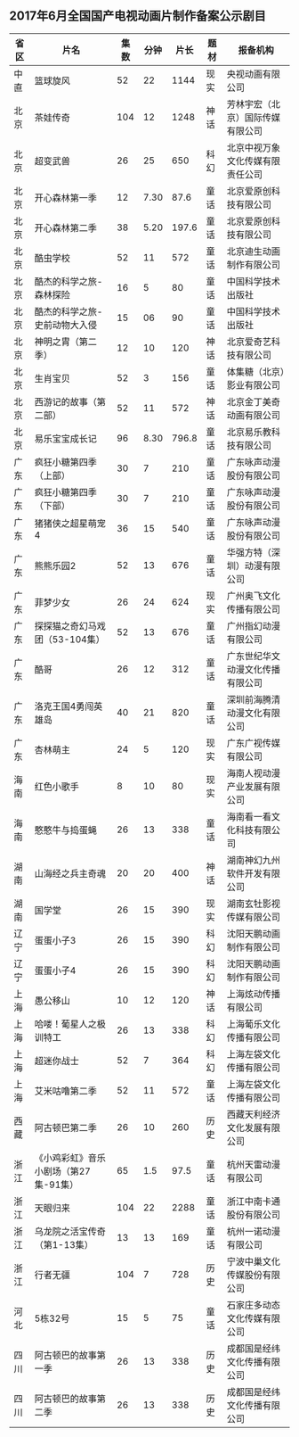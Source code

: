 ## 2017年6月全国国产电视动画片制作备案公示剧目
 省区 | 片名 | 集数 | 分钟 | 片长 | 题材 | 报备机构 
---|---|---|---|---|---|---
 中直 | 篮球旋风 | 52 | 22 | 1144 | 现实 | 央视动画有限公司 
 北京 | 茶娃传奇 | 104 | 12 | 1248 | 神话 | 芳林宇宏（北京）国际传媒有限公司 
 北京 | 超变武兽 | 26 | 25 | 650 | 科幻 | 北京中视万象文化传媒有限责任公司 
 北京 | 开心森林第一季 | 12 | 7.30 | 87.6 | 童话 | 北京爱原创科技有限公司 
 北京 | 开心森林第二季 | 38 | 5.20 | 197.6 | 童话 | 北京爱原创科技有限公司 
 北京 | 酷虫学校 | 52 | 11 | 572 | 童话 | 北京迪生动画制作有限公司 
 北京 | 酷杰的科学之旅-森林探险 | 16 | 5 | 80 | 童话 | 中国科学技术出版社 
 北京 | 酷杰的科学之旅-史前动物大入侵 | 15 | 06 | 90 | 童话 | 中国科学技术出版社 
 北京 | 神明之胄（第二季） | 12 | 10 | 120 | 神话 | 北京爱奇艺科技有限公司 
 北京 | 生肖宝贝 | 52 | 3 | 156 | 童话 | 体集糖（北京）影业有限公司 
 北京 | 西游记的故事（第二部） | 52 | 11 | 572 | 神话 | 北京金丁美奇动画有限公司 
 北京 | 易乐宝宝成长记 | 96 | 8.30 | 796.8 | 童话 | 北京易乐教科技有限公司 
 广东 | 疯狂小糖第四季（上部） | 30 | 7 | 210 | 童话 | 广东咏声动漫股份有限公司 
 广东 | 疯狂小糖第四季（下部） | 30 | 7 | 210 | 童话 | 广东咏声动漫股份有限公司 
 广东 | 猪猪侠之超星萌宠4 | 36 | 15 | 540 | 童话 | 广东咏声动漫股份有限公司 
 广东 | 熊熊乐园2 | 52 | 13 | 676 | 童话 | 华强方特（深圳）动漫有限公司 
 广东 | 菲梦少女 | 26 | 24 | 624 | 现实 | 广州奥飞文化传播有限公司 
 广东 | 探探猫之奇幻马戏团（53-104集） | 52 | 13 | 676 | 童话 | 广州指幻动漫有限公司 
 广东 | 酷哥 | 26 | 12 | 312 | 童话 | 广东世纪华文动漫文化传播有限公司 
 广东 | 洛克王国4勇闯英雄岛 | 40 | 21 | 820 | 童话 | 深圳前海腾清动漫文化有限公司 
 广东 | 杏林萌主 | 24 | 5 | 120 | 现实 | 广东广视传媒有限公司 
 海南 | 红色小歌手 | 8 | 10 | 80 | 现实 | 海南人视动漫产业发展有限公司 
 海南 | 憨憨牛与捣蛋蝇 | 26 | 13 | 338 | 童话 | 海南看一看文化科技有限公司 
 湖南 | 山海经之兵主奇魂 | 20 | 20 | 400 | 神话 | 湖南神幻九州软件开发有限公司 
 湖南 | 国学堂 | 26 | 15 | 390 | 现实 | 湖南玄牡影视传媒有限公司 
 辽宁 | 蛋蛋小子3 | 26 | 15 | 390 | 科幻 | 沈阳天鹏动画制作有限公司 
 辽宁 | 蛋蛋小子4 | 26 | 15 | 390 | 科幻 | 沈阳天鹏动画制作有限公司 
 上海 | 愚公移山 | 10 | 12 | 120 | 神话 | 上海炫动传播有限公司 
 上海 | 哈喽！葡星人之极训特工 | 26 | 13 | 338 | 科幻 | 上海葡乐文化传播有限公司 
 上海 | 超迷你战士 | 52 | 7 | 364 | 科幻 | 上海左袋文化传播有限公司 
 上海 | 艾米咕噜第二季 | 52 | 11 | 572 | 童话 | 上海左袋文化传播有限公司 
 西藏 | 阿古顿巴第二季 | 26 | 10 | 260 | 历史 | 西藏天利经济文化发展有限公司 
 浙江 | 《小鸡彩虹》音乐小剧场（第27集-91集） | 65 | 1.5 | 97.5 | 童话 | 杭州天雷动漫有限公司 
 浙江 | 天眼归来 | 104 | 22 | 2288 | 童话 | 浙江中南卡通股份有限公司 
 浙江 | 乌龙院之活宝传奇（第1-13集） | 13 | 13 | 169 | 童话 | 杭州一诺动漫有限公司 
 浙江 | 行者无疆 | 104 | 7 | 728 | 历史 | 宁波中巢文化传媒股份有限公司 
 河北 | 5栋32号 | 15 | 5 | 75 | 童话 | 石家庄多动态文化传媒有限公司 
 四川 | 阿古顿巴的故事第一季 | 26 | 13 | 338 | 历史 | 成都国是经纬文化传播有限公司 
 四川 | 阿古顿巴的故事第二季 | 26 | 13 | 338 | 历史 | 成都国是经纬文化传播有限公司 